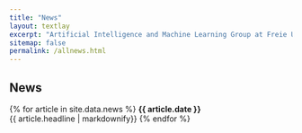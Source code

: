 ```yaml
---
title: "News"
layout: textlay
excerpt: "Artificial Intelligence and Machine Learning Group at Freie Universität Berlin."
sitemap: false
permalink: /allnews.html
---
```


## News

{% for article in site.data.news %}
<b> {{ article.date }} </b> <br>
{{ article.headline | markdownify}}
{% endfor %}
